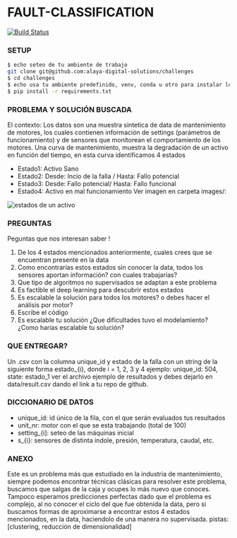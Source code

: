 # FAULT-CLASSIFICATION
[![Build Status](https://travis-ci.org/joemccann/dillinger.svg?branch=master)](https://travis-ci.org/joemccann/dillinger)

### SETUP

```sh
$ echo seteo de tu ambiente de trabajo
git clone git@github.com:alaya-digital-solutions/challenges
$ cd challenges
$ echo usa tu ambiente predefinido, venv, conda u otro para instalar los requirements
$ pip install -r requirements.txt
```

### PROBLEMA Y SOLUCIÓN BUSCADA
El contexto: Los datos son una muestra sintetica de data de mantenimiento de motores, los cuales contienen información de settings (parámetros de funcionamiento) y de sensores que monitorean el comportamiento de los motores. Una curva de mantenimiento, muestra la degradación de un activo en función del tiempo, en esta curva identificamos 4 estados

* Estado1: Activo Sano
* Estado2: Desde: Incio de la falla / Hasta: Fallo potencial
* Estado3: Desde: Fallo potencial/ Hasta: Fallo funcional
* Estado4: Activo en mal funcionamiento
Ver imagen en carpeta images/:

![estados de un activo](https://github.com/alaya-digital-solutions/challenges/blob/main/fault-classification/images/states.png)


### PREGUNTAS
Peguntas que nos interesan saber ! 

1. De los 4 estados mencionados anteriormente, cuales crees que se encuentran presente en la data
2. Como encontrarías estos estados sin conocer la data, todos los sensores aportan información? con cuales trabajarías?
3. Que tipo de algoritmos no supervisados se adaptan a este problema
4. Es factible el deep learning para descubrir estos estados
5. Es escalable la solución para todos los motores? o debes hacer el análisis por motor?
6. Escribe el código
7. Es escalable tu solución ¿Que dificultades tuvo el modelamiento? ¿Como harías escalable tu solución? 


### QUE ENTREGAR?

Un .csv con la columna unique_id y estado de la falla con un string de la siguiente forma
estado_{i}, donde i = 1, 2, 3 y 4
ejemplo: unique_id: 504, state: estado_1
ver el archivo ejemplo de resultados y debes dejarlo en 
data/result.csv
dando el link a tu repo de github.

### DICCIONARIO DE DATOS
* unique_id: id único de la fila, con el que serán evaluados tus resultados
* unit_nr: motor con el que se esta trabajando (total de 100)
* setting_{i]: seteo de las máquinas inicial
* s_{i}: sensores de distinta indole, presión, temperatura, caudal, etc.

### ANEXO
Este es un problema más que estudiado en la industria de mantenimiento, siempre podemos encontrar técnicas clásicas para resolver este problema, buscamos que salgas de la caja y ocupes lo más nuevo que conoces. Tampoco esperamos predicciones perfectas dado que el problema es complejo, al no conocer el ciclo del que fue obtenida la data, pero si buscamos formas de aproximarse a encontrar estos 4 estados mencionados, en la data, haciendolo de una manera no supervisada.
pistas: [clustering, reducción de dimensionalidad]

